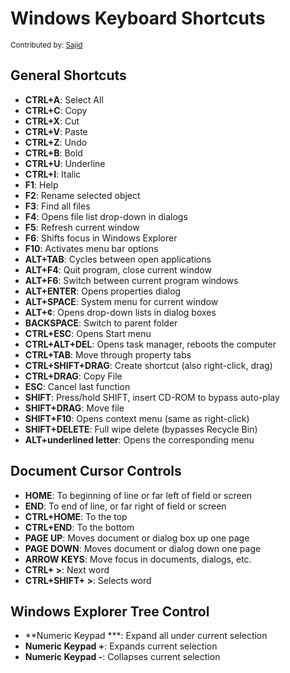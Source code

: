 # Windows Keyboard Shortcuts

<small>Contributed by: [Sajid](https://github.com/SomeOrdinaryBro)</small>

## General Shortcuts

- **CTRL+A**: Select All
- **CTRL+C**: Copy
- **CTRL+X**: Cut
- **CTRL+V**: Paste
- **CTRL+Z**: Undo
- **CTRL+B**: Bold
- **CTRL+U**: Underline
- **CTRL+I**: Italic
- **F1**: Help
- **F2**: Rename selected object
- **F3**: Find all files
- **F4**: Opens file list drop-down in dialogs
- **F5**: Refresh current window
- **F6**: Shifts focus in Windows Explorer
- **F10**: Activates menu bar options
- **ALT+TAB**: Cycles between open applications
- **ALT+F4**: Quit program, close current window
- **ALT+F6**: Switch between current program windows
- **ALT+ENTER**: Opens properties dialog
- **ALT+SPACE**: System menu for current window
- **ALT+¢**: Opens drop-down lists in dialog boxes
- **BACKSPACE**: Switch to parent folder
- **CTRL+ESC**: Opens Start menu
- **CTRL+ALT+DEL**: Opens task manager, reboots the computer
- **CTRL+TAB**: Move through property tabs
- **CTRL+SHIFT+DRAG**: Create shortcut (also right-click, drag)
- **CTRL+DRAG**: Copy File
- **ESC**: Cancel last function
- **SHIFT**: Press/hold SHIFT, insert CD-ROM to bypass auto-play
- **SHIFT+DRAG**: Move file
- **SHIFT+F10**: Opens context menu (same as right-click)
- **SHIFT+DELETE**: Full wipe delete (bypasses Recycle Bin)
- **ALT+underlined letter**: Opens the corresponding menu

## Document Cursor Controls

- **HOME**: To beginning of line or far left of field or screen
- **END**: To end of line, or far right of field or screen
- **CTRL+HOME**: To the top
- **CTRL+END**: To the bottom
- **PAGE UP**: Moves document or dialog box up one page
- **PAGE DOWN**: Moves document or dialog down one page
- **ARROW KEYS**: Move focus in documents, dialogs, etc.
- **CTRL+ >**: Next word
- **CTRL+SHIFT+ >**: Selects word

## Windows Explorer Tree Control

- **Numeric Keypad ***: Expand all under current selection
- **Numeric Keypad +**: Expands current selection
- **Numeric Keypad -**: Collapses current selection
